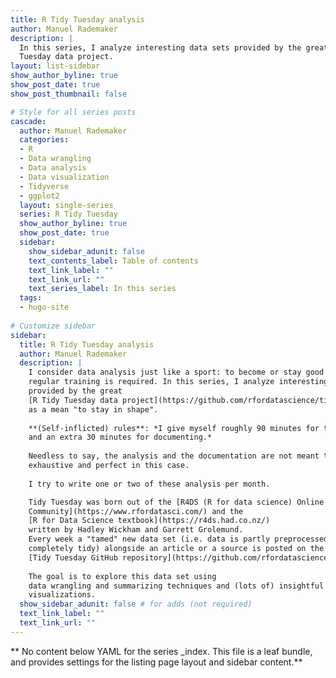```yaml
---
title: R Tidy Tuesday analysis
author: Manuel Rademaker
description: |
  In this series, I analyze interesting data sets provided by the great R Tidy
  Tuesday data project.
layout: list-sidebar
show_author_byline: true
show_post_date: true
show_post_thumbnail: false

# Style for all series posts
cascade:
  author: Manuel Rademaker
  categories:
  - R
  - Data wrangling
  - Data analysis
  - Data visualization
  - Tidyverse
  - ggplot2
  layout: single-series
  series: R Tidy Tuesday
  show_author_byline: true
  show_post_date: true
  sidebar:
    show_sidebar_adunit: false
    text_contents_label: Table of contents
    text_link_label: ""
    text_link_url: ""
    text_series_label: In this series
  tags:
  - hugo-site
  
# Customize sidebar
sidebar:
  title: R Tidy Tuesday analysis
  author: Manuel Rademaker
  description: |
    I consider data analysis just like a sport: to become or stay good at it 
    regular training is required. In this series, I analyze interesting data sets 
    provided by the great 
    [R Tidy Tuesday data project](https://github.com/rfordatascience/tidytuesday) 
    as a mean "to stay in shape".
  
    **(Self-inflicted) rules**: *I give myself roughly 90 minutes for the analysis
    and an extra 30 minutes for documenting.* 
    
    Needless to say, the analysis and the documentation are not meant to be 
    exhaustive and perfect in this case.
    
    I try to write one or two of these analysis per month.

    Tidy Tuesday was born out of the [R4DS (R for data science) Online Learning
    Community](https://www.rfordatasci.com/) and the 
    [R for Data Science textbook](https://r4ds.had.co.nz/)
    written by Hadley Wickham and Garrett Grolemund. 
    Every week a "tamed" new data set (i.e. data is partly preprocessed but not 
    completely tidy) alongside an article or a source is posted on the
    [Tidy Tuesday GitHub repository](https://github.com/rfordatascience/tidytuesday). 
    
    The goal is to explore this data set using
    data wrangling and summarizing techniques and (lots of) insightful
    visualizations.
  show_sidebar_adunit: false # for adds (not required)
  text_link_label: ""
  text_link_url: ""
---
```


** No content below YAML for the series _index. This file is a leaf bundle, and provides settings for the listing page layout and sidebar content.**